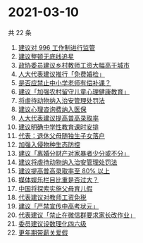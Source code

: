 # 2021-03-10

共 22 条

<!-- BEGIN ZHIHUSEARCH -->
<!-- 最后更新时间 Wed Mar 10 2021 15:14:24 GMT+0800 (China Standard Time) -->
1. [建议对 996 工作制进行监管](https://www.zhihu.com/search?q=996)
1. [建议整顿无底线追星](https://www.zhihu.com/search?q=流量明星)
1. [政协委员建议乡村教师工资大幅高于城市](https://www.zhihu.com/search?q=乡村教师)
1. [人大代表建议推行「免费婚检」](https://www.zhihu.com/search?q=婚前体检)
1. [是否应禁止中小学老师有偿补课？](https://www.zhihu.com/search?q=有偿补课)
1. [建议「加强农村留守儿童心理健康教育」](https://www.zhihu.com/search?q=留守儿童)
1. [将虐待动物纳入治安管理处罚法](https://www.zhihu.com/search?q=虐待动物)
1. [建议心理咨询费纳入医保](https://www.zhihu.com/search?q=心理咨询医保)
1. [人大代表建议提高普高录取率](https://www.zhihu.com/search?q=提高普高录取率)
1. [建议明确中学性教育课时安排](https://www.zhihu.com/search?q=性教育)
1. [代表：退休父母随独生子女落户](https://www.zhihu.com/search?q=父母退休落户)
1. [加强入侵物种生态防控](https://www.zhihu.com/search?q=物种入侵)
1. [建议「离婚分财产对家暴者少分或不分」](https://www.zhihu.com/search?q=离婚分财产)
1. [建议将虐待动物纳入治安管理处罚法](https://www.zhihu.com/search?q=虐待动物)
1. [建议提高普高录取率至 80% 以上](https://www.zhihu.com/search?q=提高普高录取率)
1. [媒体娱乐栏目比重是否过大？](https://www.zhihu.com/search?q=娱乐栏目比重)
1. [中国将探索实施父母育儿假](https://www.zhihu.com/search?q=父母育儿假)
1. [代表建议对教师工资免税](https://www.zhihu.com/search?q=教师工资免税)
1. [建议「严禁宣传中高考状元」](https://www.zhihu.com/search?q=禁止宣传高考状元)
1. [代表建议「禁止在微信群要求家长改作业」](https://www.zhihu.com/search?q=老师要求家长改作业)
1. [委员建议设数理化四六级](https://www.zhihu.com/search?q=数理化四六级)
1. [更年期带薪关爱假](https://www.zhihu.com/search?q=更年期)
<!-- END ZHIHUSEARCH -->
